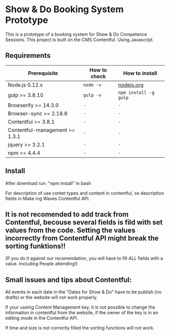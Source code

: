 

# Show & Do Booking System Prototype

This is a prototype of a booking system for Show & Do Competence Sessions. This project is built on the CMS Contentful. Using Javascript.


## Requirements 

| Prerequisite                       | How to check  | How to install
| ---------------------------------- | ------------- | ------------- |
| Node.js 0.12.x                     | `node -v`     | [nodejs.org](http://nodejs.org/) |
| gulp >= 3.8.10                     | `gulp -v`     | `npm install -g gulp` |
| Browserify >= 14.3.0               | `-`           | `-` |
| Browser-sync >= 2.18.8             | `-`           | `-` |
| Contentful >= 3.8.1                | `-`           | `-` |
| Contentful-management >= 1.3.1     | `-`           | `-` |
| jquery >= 3.2.1                    | `-`           | `-` |
| npm >= 4.4.4                       | `-`           | `-` |


## Install

After download run:
"npm install" 
in bash


For description of use contet types and content in contentful, se description fields in Make ing Waves Contentful API.






## It is not recomended to add track from Contentful, becouse several fields is fild with set values from the code. Setting the values incorrectly from Contentful API might break the sorting funktions!!
(If you do it against our recomendation, you will have to fill _ALL_ fields with a value. Including People attending!)





## Small issues and tips about Contentful:

All events in each date in the "Dates for Show & Do" have to be publish (no drafts) or the website will not work properly.

If your useing Content Management key, it is not possible to change the information in contentful from the website, if the owner of the key is in an editing mode in the Contentful API.

If time and size is not correctly filled the sorting functions will not work. 


